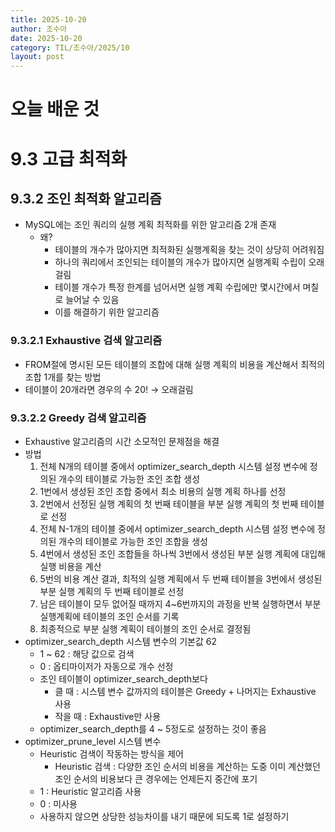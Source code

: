 ```yaml
---
title: 2025-10-20
author: 조수아
date: 2025-10-20
category: TIL/조수아/2025/10
layout: post
---
```


# 오늘 배운 것

# 9.3 고급 최적화

## 9.3.2 조인 최적화 알고리즘

- MySQL에는 조인 쿼리의 실행 계획 최적화를 위한 알고리즘 2개 존재
    - 왜?
        - 테이블의 개수가 많아지면 최적화된 실행계획을 찾는 것이 상당히 어려워짐
        - 하나의 쿼리에서 조인되는 테이블의 개수가 많아지면 실행계획 수립이 오래걸림
        - 테이블 개수가 특정 한계를 넘어서면 실행 계획 수립에만 몇시간에서 며칠로 늘어날 수 있음
        - 이를 해결하기 위한 알고리즘

### 9.3.2.1 Exhaustive 검색 알고리즘

- FROM절에 명시된 모든 테이블의 조합에 대해 실행 계획의 비용을 계산해서 최적의 조합 1개를 찾는 방법
- 테이블이 20개라면 경우의 수 20! → 오래걸림

### 9.3.2.2 Greedy 검색 알고리즘

- Exhaustive 알고리즘의 시간 소모적인 문제점을 해결
- 방법
    1. 전체 N개의 테이블 중에서 optimizer_search_depth 시스템 설정 변수에 정의된 개수의 테이블로 가능한 조인 조합 생성
    2. 1번에서 생성된 조인 조합 중에서 최소 비용의 실행 계획 하나를 선정
    3. 2번에서 선정된 실행 계획의 첫 번째 테이블을 부분 실행 계획의 첫 번째 테이블로 선정
    4. 전체 N-1개의 테이블 중에서 optimizer_search_depth 시스템 설정 변수에 정의된 개수의 테이블로 가능한 조인 조합을 생성
    5. 4번에서 생성된 조인 조합들을 하나씩 3번에서 생성된 부분 실행 계획에 대입해 실행 비용을 계산
    6. 5번의 비용 계산 결과, 최적의 실행 계획에서 두 번째 테이블을 3번에서 생성된 부분 실행 계획의 두 번째 테이블로 선정
    7. 남은 테이블이 모두 없어질 때까지 4~6번까지의 과정을 반복 실행하면서 부분실행계획에 테이블의 조인 순서를 기록
    8. 최종적으로 부분 실행 계획이 테이블의 조인 순서로 결정됨
- optimizer_search_depth 시스템 변수의 기본값 62
    - 1 ~ 62 : 해당 값으로 검색
    - 0 : 옵티마이저가 자동으로 개수 선정
    - 조인 테이블이 optimizer_search_depth보다
        - 클 때 : 시스템 변수 값까지의 테이블은 Greedy + 나머지는 Exhaustive 사용
        - 작을 때 : Exhaustive만 사용
    - optimizer_search_depth를 4 ~ 5정도로 설정하는 것이 좋음
- optimizer_prune_level 시스템 변수
    - Heuristic 검색이 작동하는 방식을 제어
        - Heuristic 검색 : 다양한 조인 순서의 비용을 계산하는 도중 이미 계산했던 조인 순서의 비용보다 큰 경우에는 언제든지 중간에 포기
    - 1 : Heuristic 알고리즘 사용
    - 0 : 미사용
    - 사용하지 않으면 상당한 성능차이를 내기 때문에 되도록 1로 설정하기